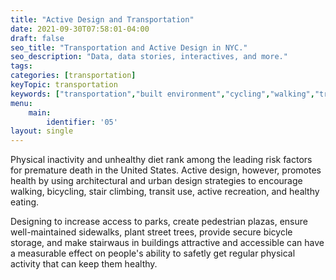```yaml
---
title: "Active Design and Transportation"
date: 2021-09-30T07:58:01-04:00
draft: false
seo_title: "Transportation and Active Design in NYC."
seo_description: "Data, data stories, interactives, and more."
tags: 
categories: [transportation]
keyTopic: transportation
keywords: ["transportation","built environment","cycling","walking","transit","subways","buses","cycling","biking","infrastructure"]
menu:
    main:
        identifier: '05'
layout: single
---
```


Physical inactivity and unhealthy diet rank among the leading risk factors for premature death in the United States. Active design, however, promotes health by using architectural and urban design strategies to encourage walking, bicycling, stair climbing, transit use, active recreation, and healthy eating.

Designing to increase access to parks, create pedestrian plazas, ensure well-maintained sidewalks, plant street trees, provide secure bicycle storage, and make stairwaus in buildings attractive and accessible can have a measurable effect on people's ability to safetly get regular physical activity that can keep them healthy.

